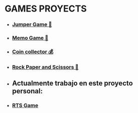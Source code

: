 # GAMES PROYECTS

 * ### [Jumper Game :rabbit:](https://github.com/JulianPariss/WebGames/tree/main/JumperGame)
 * ### [Memo Game :memo:](https://github.com/JulianPariss/WebGames/tree/main/memoGame)
 * ### [Coin collector :moneybag:](https://github.com/JulianPariss/WebGames/tree/main/adventureGame)
 * ### [Rock Paper and Scissors :open_hands:](https://github.com/JulianPariss/WebGames/tree/main/piedraPapelTijera)
 * ## Actualmente trabajo en este proyecto personal:
 * ### [RTS Game](https://github.com/JulianPariss/WebGames/RTS)
   






